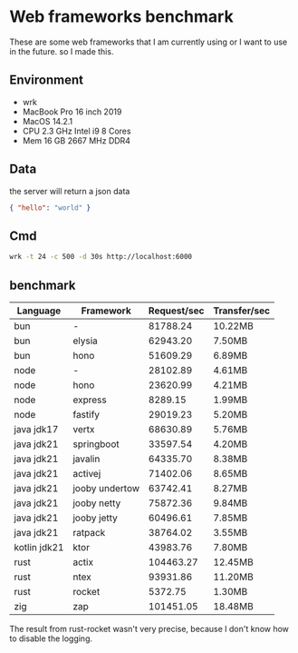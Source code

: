 # Web frameworks benchmark

These are some web frameworks that I am currently using or I want to use in the future. so I made this.

## Environment

* wrk
* MacBook Pro 16 inch 2019
* MacOS 14.2.1
* CPU 2.3 GHz Intel i9 8 Cores
* Mem 16 GB 2667 MHz DDR4

## Data

the server will return a json data

```json
{ "hello": "world" }
```

## Cmd

```bash
wrk -t 24 -c 500 -d 30s http://localhost:6000
```

## benchmark

|Language|Framework|Request/sec|Transfer/sec|
|---|---|---|---|
|bun | - | 81788.24 | 10.22MB |
|bun | elysia | 62943.20 | 7.50MB |
|bun | hono | 51609.29 | 6.89MB |
|node| - | 28102.89 | 4.61MB |
|node| hono | 23620.99 | 4.21MB |
|node| express | 8289.15 | 1.99MB |
|node| fastify | 29019.23 | 5.20MB |
|java jdk17| vertx | 68630.89 | 5.76MB |
|java jdk21| springboot | 33597.54 | 4.20MB |
|java jdk21| javalin | 64335.70 | 8.38MB |
|java jdk21| activej | 71402.06 | 8.65MB |
|java jdk21| jooby undertow | 63742.41 | 8.27MB |
|java jdk21| jooby netty | 75872.36 |  9.84MB |
|java jdk21| jooby jetty | 60496.61 | 7.85MB |
|java jdk21| ratpack | 38764.02 | 3.55MB |
|kotlin jdk21 | ktor | 43983.76 | 7.80MB |
|rust| actix | 104463.27 | 12.45MB |
|rust| ntex | 93931.86 | 11.20MB |
|rust| rocket | 5372.75 | 1.30MB |
|zig| zap | 101451.05 | 18.48MB |

The result from rust-rocket wasn't very precise, because I don't know how to disable the logging.
